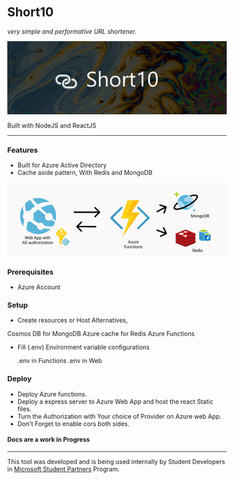 # Short10

*very simple and performative URL shortener.*

![docs/GitHub_Header.png](docs/GitHub_Header.png)

Built with NodeJS and ReactJS

---

### Features

- Built for Azure Active Directory
- Cache aside pattern, With Redis and MongoDB

![docs/Architecture.png](docs/Architecture.png)

### Prerequisites

- Azure Account

### Setup

- Create resources or Host Alternatives,

Cosmos DB for MongoDB
Azure cache for Redis
Azure Functions
- Fill (.env) Environment variable configurations

    .env in Functions
    .env in Web 

### Deploy

- Deploy Azure functions.
- Deploy a express server to Azure Web App and host the react Static files.
- Turn the Authorization with Your choice of Provider on Azure web App.
- Don't Forget to enable cors both sides.
  
  

#### Docs are a work in Progress

---

This tool was developed and is being used internally by Student Developers in [Microsoft Student Partners](http://studentpartners.microsoft.com) Program.